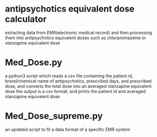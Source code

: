 # antipsychotics equivalent dose calculator
extracting data from EMR(electronic medical record) and then processing them into antipsychotics equivalent doses such as chlorpromazeine or olanzqpine equivalent dose

# Med_Dose.py
a python3 script which reads a csv file containing the patient id, brand/chemical name of antipsychotics, prescribed days, and prescribed dose, and converts the total dose into an averaged olanzapine equivalent dose
the output is a csv format, and prints the patient id and averaged olanzapine equivalent dose

# Med_Dose_supreme.py
an updated script to fit a data format of a specific EMR system
